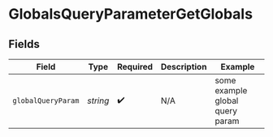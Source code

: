 # GlobalsQueryParameterGetGlobals


## Fields

| Field                           | Type                            | Required                        | Description                     | Example                         |
| ------------------------------- | ------------------------------- | ------------------------------- | ------------------------------- | ------------------------------- |
| `globalQueryParam`              | *string*                        | :heavy_check_mark:              | N/A                             | some example global query param |
